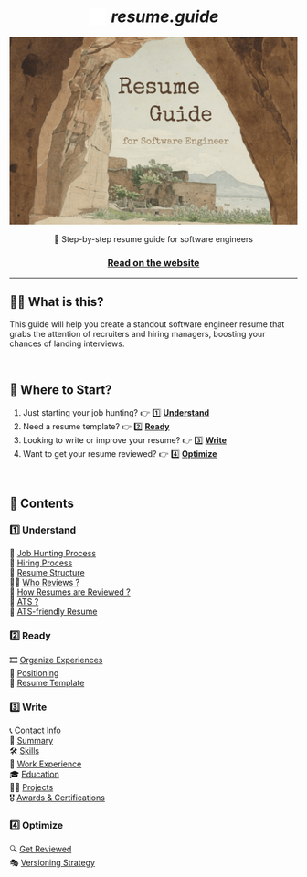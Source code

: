 <div align="center">
  <h1 style="display: flex; align-items: center; justify-content: center;">
    <img 
      src="https://raw.githubusercontent.com/Integerous/images/833f66b3d50bfbe5e6a0ecfac1115d6994c9e3c2/icon.svg"
      width="30" 
      style="margin-right: 10px;" />
    <i>resume.guide</i>
  </h1>
  <a href="https://www.resume.guide/?ref=github.com">
    <img 
      src="https://github.com/Integerous/images/blob/master/cover-image2.png?raw=true" 
      alt="Resume Guide" 
      width="700" 
    />
  </a>
  <br />
  <p>💯 Step-by-step resume guide for software engineers</p>
  <h3>
    <a href="https://www.resume.guide/?ref=github.com">Read on the website</a>
  </h3>
</div>

---

## 💁‍♀️ What is this?

This guide will help you create a standout software engineer resume that grabs the attention of recruiters and hiring managers, boosting your chances of landing interviews.

<br />

## 🚀 Where to Start?

1. Just starting your job hunting? 👉 1️⃣ **[Understand](/en/understand)**
2. Need a resume template? 👉 2️⃣ **[Ready](/en/ready)**
3. Looking to write or improve your resume? 👉 3️⃣ **[Write](/en/write)**
4. Want to get your resume reviewed? 👉 4️⃣ **[Optimize](/en/optimize)**

<br />

## 📌 Contents

### 1️⃣ Understand

🏹 [Job Hunting Process](/en/understand/job-hunting-process)  
🚥 [Hiring Process](/en/understand/hiring-process)  
📝 [Resume Structure](/en/understand/resume-structure)  
🙋‍♀️ [Who Reviews ?](/en/understand/resume-reviewers)  
💯 [How Resumes are Reviewed ?](/en/understand/how-resumes-are-reviewed)  
🤖 [ATS ?](/en/understand/ats)  
🐶 [ATS-friendly Resume](/en/understand/ats-friendly-resume)

### 2️⃣ Ready

🎞️ [Organize Experiences](/en/ready/organize-experiences)  
📍 [Positioning](/en/ready/positioning)  
🎨 [Resume Template](/en/ready/resume-template)

### 3️⃣ Write

📞 [Contact Info](/en/write/contact-information)  
💬 [Summary](/en/write/summary)  
🛠️ [Skills](/en/write/skills)  
💼 [Work Experience](/en/write/work-experience)  
🎓 [Education](/en/write/education)  
👩‍💻 [Projects](/en/write/projects)  
🎖️ [Awards & Certifications](/en/write/awards-and-certifications)

### 4️⃣ Optimize

🔍 [Get Reviewed](/en/optimize/review)  
🎭 [Versioning Strategy](/en/optimize/versioning)
